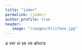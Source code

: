 ```yaml
---
title: "joder"
permalink: /joder/
author_profile: true
header:
   image: "/images/Xilifono.jpg"
---
```

a ver si se ve ahora
